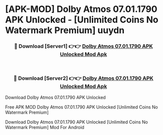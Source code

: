 # [APK-MOD] Dolby Atmos 07.01.1790 APK Unlocked - [Unlimited Coins No Watermark Premium] uuydn



<div align="center">
<h3>🔴 Download [Server1] 👉👉 <a href="https://momento.my/?title=Dolby_Atmos_07.01.1790_APK_Unlocked">Dolby Atmos 07.01.1790 APK Unlocked Mod Apk</a></h3><br>

<h3>🔴 Download [Server2] 👉👉 <a href="https://momento.my/?title=Dolby_Atmos_07.01.1790_APK_Unlocked">Dolby Atmos 07.01.1790 APK Unlocked Mod Apk</a></h3>
</div>



Download Dolby Atmos 07.01.1790 APK Unlocked 

Free APK MOD Dolby Atmos 07.01.1790 APK Unlocked [Unlimited Coins No Watermark Premium]

Download Dolby Atmos 07.01.1790 APK Unlocked [Unlimited Coins No Watermark Premium] Mod For Android
